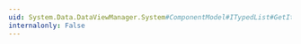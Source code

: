 ```yaml
---
uid: System.Data.DataViewManager.System#ComponentModel#ITypedList#GetItemProperties(System.ComponentModel.PropertyDescriptor[])
internalonly: False
---
```


